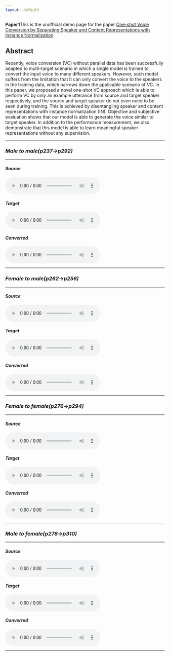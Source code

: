 ```yaml
---
layout: default
---
```

**Paper1**This is the unofficial demo page for the paper [One-shot Voice Conversion by Separating Speaker and Content Representations with Instance Normalization](https://arxiv.org/abs/1904.05742)
## Abstract
Recently, voice conversion (VC) without parallel data has been successfully adapted to multi-target scenario in which a single model is trained to convert the input voice to many different speakers. 
However, such model suffers from the limitation that it can only convert the voice to the speakers in the training data, which narrows down the applicable scenario of VC. 
In this paper, we proposed a novel one-shot VC approach which is able to perform VC by only an example utterance from source and target speaker respectively, and the source and target speaker do not even need to be seen during training. 
This is achieved by disentangling speaker and content representations with instance normalization (IN).
Objective and subjective evaluation shows that our model is able to generate the voice similar to target speaker.
In addition to the performance measurement, we also demonstrate that this model is able to learn meaningful speaker representations without any supervision. 
- - -
### *Male to male(p237->p292)*
- - -
#### *Source*
<audio src="p237_001.wav" controls preload></audio>
#### *Target*
<audio src="res/demo/p237_p292_M_M/p237_018_p292_155_tar.wav" controls preload></audio>
#### *Converted*
<audio src="p237_1_p292.wav" controls preload></audio>
- - -
### *Female to male(p262->p256)*
- - -
#### *Source*
<audio src="res/demo/p262_p256_F_M/p262_027_p256_150_src.wav" controls preload></audio>
#### *Target*
<audio src="res/demo/p262_p256_F_M/p262_027_p256_150_tar.wav" controls preload></audio>
#### *Converted*
<audio src="res/demo/p262_p256_F_M/p262_027_p256_150_con.wav" controls preload></audio>
- - -
### *Female to female(p276->p294)*
- - -
#### *Source*
<audio src="res/demo/p276_p294_F_F/p276_064_p294_069_src.wav" controls preload></audio>
#### *Target*
<audio src="res/demo/p276_p294_F_F/p276_064_p294_069_tar.wav" controls preload></audio>
#### *Converted*
<audio src="res/demo/p276_p294_F_F/p276_064_p294_069_con.wav" controls preload></audio>
- - -
### *Male to female(p278->p310)*
- - -
#### *Source*
<audio src="res/demo/p278_p310_M_F/p278_047_p310_324_src.wav" controls preload></audio>
#### *Target*
<audio src="res/demo/p278_p310_M_F/p278_047_p310_324_tar.wav" controls preload></audio>
#### *Converted*
<audio src="res/demo/p278_p310_M_F/p278_047_p310_324_con.wav" controls preload></audio>
- - -
